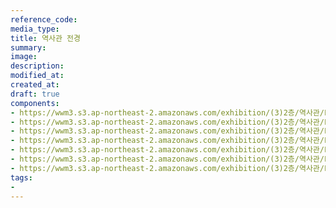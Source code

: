 ```yaml
---
reference_code:
media_type:
title: 역사관 전경
summary:
image:
description:
modified_at:
created_at:
draft: true
components:
- https://wwm3.s3.ap-northeast-2.amazonaws.com/exhibition/(3)2층/역사관/LHS_0135.jpg
- https://wwm3.s3.ap-northeast-2.amazonaws.com/exhibition/(3)2층/역사관/LHS_0140.jpg
- https://wwm3.s3.ap-northeast-2.amazonaws.com/exhibition/(3)2층/역사관/LHS_0809.jpg
- https://wwm3.s3.ap-northeast-2.amazonaws.com/exhibition/(3)2층/역사관/LHS_0812.jpg
- https://wwm3.s3.ap-northeast-2.amazonaws.com/exhibition/(3)2층/역사관/LHS_0815.jpg
- https://wwm3.s3.ap-northeast-2.amazonaws.com/exhibition/(3)2층/역사관/LHS_0816.jpg
- https://wwm3.s3.ap-northeast-2.amazonaws.com/exhibition/(3)2층/역사관/LHS_0819.jpg
tags:
-
---
```

